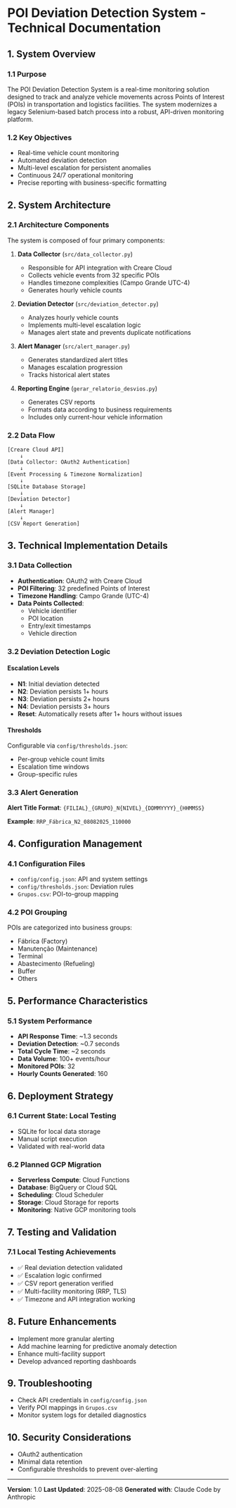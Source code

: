 # POI Deviation Detection System - Technical Documentation

## 1. System Overview

### 1.1 Purpose
The POI Deviation Detection System is a real-time monitoring solution designed to track and analyze vehicle movements across Points of Interest (POIs) in transportation and logistics facilities. The system modernizes a legacy Selenium-based batch process into a robust, API-driven monitoring platform.

### 1.2 Key Objectives
- Real-time vehicle count monitoring
- Automated deviation detection
- Multi-level escalation for persistent anomalies
- Continuous 24/7 operational monitoring
- Precise reporting with business-specific formatting

## 2. System Architecture

### 2.1 Architecture Components
The system is composed of four primary components:

1. **Data Collector** (`src/data_collector.py`)
   - Responsible for API integration with Creare Cloud
   - Collects vehicle events from 32 specific POIs
   - Handles timezone complexities (Campo Grande UTC-4)
   - Generates hourly vehicle counts

2. **Deviation Detector** (`src/deviation_detector.py`)
   - Analyzes hourly vehicle counts
   - Implements multi-level escalation logic
   - Manages alert state and prevents duplicate notifications

3. **Alert Manager** (`src/alert_manager.py`)
   - Generates standardized alert titles
   - Manages escalation progression
   - Tracks historical alert states

4. **Reporting Engine** (`gerar_relatorio_desvios.py`)
   - Generates CSV reports
   - Formats data according to business requirements
   - Includes only current-hour vehicle information

### 2.2 Data Flow
```
[Creare Cloud API] 
    ↓ 
[Data Collector: OAuth2 Authentication]
    ↓
[Event Processing & Timezone Normalization]
    ↓
[SQLite Database Storage]
    ↓
[Deviation Detector]
    ↓
[Alert Manager]
    ↓
[CSV Report Generation]
```

## 3. Technical Implementation Details

### 3.1 Data Collection
- **Authentication**: OAuth2 with Creare Cloud
- **POI Filtering**: 32 predefined Points of Interest
- **Timezone Handling**: Campo Grande (UTC-4)
- **Data Points Collected**:
  - Vehicle identifier
  - POI location
  - Entry/exit timestamps
  - Vehicle direction

### 3.2 Deviation Detection Logic
#### Escalation Levels
- **N1**: Initial deviation detected
- **N2**: Deviation persists 1+ hours
- **N3**: Deviation persists 2+ hours
- **N4**: Deviation persists 3+ hours
- **Reset**: Automatically resets after 1+ hours without issues

#### Thresholds
Configurable via `config/thresholds.json`:
- Per-group vehicle count limits
- Escalation time windows
- Group-specific rules

### 3.3 Alert Generation
**Alert Title Format**:
`{FILIAL}_{GRUPO}_N{NIVEL}_{DDMMYYYY}_{HHMMSS}`

**Example**:
`RRP_Fábrica_N2_08082025_110000`

## 4. Configuration Management

### 4.1 Configuration Files
- `config/config.json`: API and system settings
- `config/thresholds.json`: Deviation rules
- `Grupos.csv`: POI-to-group mapping

### 4.2 POI Grouping
POIs are categorized into business groups:
- Fábrica (Factory)
- Manutenção (Maintenance)
- Terminal
- Abastecimento (Refueling)
- Buffer
- Others

## 5. Performance Characteristics

### 5.1 System Performance
- **API Response Time**: ~1.3 seconds
- **Deviation Detection**: ~0.7 seconds
- **Total Cycle Time**: ~2 seconds
- **Data Volume**: 100+ events/hour
- **Monitored POIs**: 32
- **Hourly Counts Generated**: 160

## 6. Deployment Strategy

### 6.1 Current State: Local Testing
- SQLite for local data storage
- Manual script execution
- Validated with real-world data

### 6.2 Planned GCP Migration
- **Serverless Compute**: Cloud Functions
- **Database**: BigQuery or Cloud SQL
- **Scheduling**: Cloud Scheduler
- **Storage**: Cloud Storage for reports
- **Monitoring**: Native GCP monitoring tools

## 7. Testing and Validation

### 7.1 Local Testing Achievements
- ✅ Real deviation detection validated
- ✅ Escalation logic confirmed
- ✅ CSV report generation verified
- ✅ Multi-facility monitoring (RRP, TLS)
- ✅ Timezone and API integration working

## 8. Future Enhancements
- Implement more granular alerting
- Add machine learning for predictive anomaly detection
- Enhance multi-facility support
- Develop advanced reporting dashboards

## 9. Troubleshooting
- Check API credentials in `config/config.json`
- Verify POI mappings in `Grupos.csv`
- Monitor system logs for detailed diagnostics

## 10. Security Considerations
- OAuth2 authentication
- Minimal data retention
- Configurable thresholds to prevent over-alerting

---

**Version**: 1.0
**Last Updated**: 2025-08-08
**Generated with**: Claude Code by Anthropic